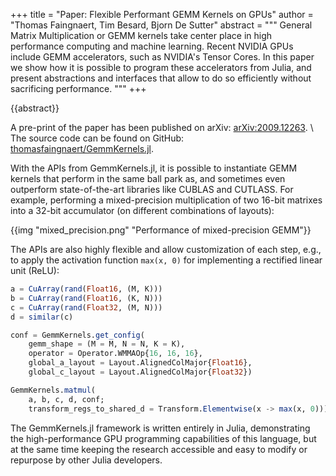 +++
title = "Paper: Flexible Performant GEMM Kernels on GPUs"
author = "Thomas Faingnaert, Tim Besard, Bjorn De Sutter"
abstract = """
  General Matrix Multiplication or GEMM kernels take center place in high performance
  computing and machine learning. Recent NVIDIA GPUs include GEMM accelerators, such as
  NVIDIA's Tensor Cores. In this paper we show how it is possible to program these
  accelerators from Julia, and present abstractions and interfaces that allow to do so
  efficiently without sacrificing performance.
  """
+++

{{abstract}}

A pre-print of the paper has been published on arXiv:
[arXiv:2009.12263](https://arxiv.org/abs/2009.12263). \\ The source code can be found on
GitHub:
[thomasfaingnaert/GemmKernels.jl](https://github.com/thomasfaingnaert/GemmKernels.jl).

With the APIs from GemmKernels.jl, it is possible to instantiate GEMM kernels that perform
in the same ball park as, and sometimes even outperform state-of-the-art libraries like
CUBLAS and CUTLASS. For example, performing a mixed-precision multiplication of two 16-bit
matrixes into a 32-bit accumulator (on different combinations of layouts):

{{img "mixed_precision.png" "Performance of mixed-precision GEMM"}}

The APIs are also highly flexible and allow customization of each step, e.g., to apply the
activation function `max(x, 0)` for implementing a rectified linear unit (ReLU):

```julia
a = CuArray(rand(Float16, (M, K)))
b = CuArray(rand(Float16, (K, N)))
c = CuArray(rand(Float32, (M, N)))
d = similar(c)

conf = GemmKernels.get_config(
    gemm_shape = (M = M, N = N, K = K),
    operator = Operator.WMMAOp{16, 16, 16},
    global_a_layout = Layout.AlignedColMajor{Float16},
    global_c_layout = Layout.AlignedColMajor{Float32})

GemmKernels.matmul(
    a, b, c, d, conf;
    transform_regs_to_shared_d = Transform.Elementwise(x -> max(x, 0)))
```

The GemmKernels.jl framework is written entirely in Julia, demonstrating the
high-performance GPU programming capabilities of this language, but at the same time keeping
the research accessible and easy to modify or repurpose by other Julia developers.
